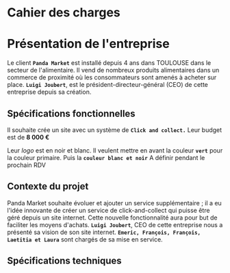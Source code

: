 #                        Cahier des charges

# Présentation de l'entreprise

Le client **`Panda Market`** est installé depuis 4 ans dans TOULOUSE dans le secteur de l'alimentaire.
Il vend de nombreux produits alimentaires dans un commerce de proximité où les consommateurs sont amenés à acheter sur place.
**`Luigi Joubert`**, est le président-directeur-général (CEO) de cette entreprise depuis sa création.



## Spécifications fonctionnelles

Il souhaite crée un site avec un système de  **`Click and collect.`**
Leur budget est de ****8 000 €****

Leur *logo* est en noir et blanc.
Il veulent mettre en avant la couleur **`vert`** pour la couleur primaire.
Puis la **`couleur blanc et noir`**
A définir pendant le prochain RDV

## Contexte du projet 
Panda Market souhaite évoluer et ajouter un service supplémentaire ; il a eu l'idée innovante de créer un service de click-and-collect qui puisse être géré depuis un site internet. 
Cette nouvelle fonctionnalité aura pour but de faciliter les moyens d'achats.
**`Luigi Joubert`**, CEO de cette entreprise nous a présenté sa vision de son site internet.
**`Emeric, François, François, Laetitia et Laura`** sont chargés de sa mise en service.   

## Spécifications techniques

